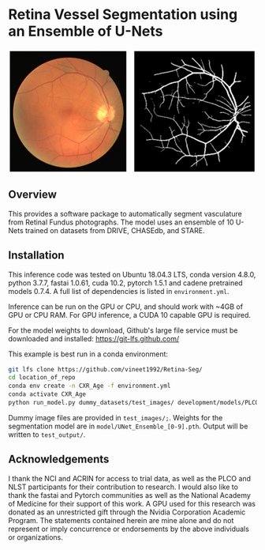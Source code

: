 # Retina Vessel Segmentation using an Ensemble of U-Nets

![Example Segmentation](/images/Main.png)

## Overview
This provides a software package to automatically segment vasculature from Retinal Fundus photographs. The model uses an ensemble of 10 U-Nets trained on datasets from DRIVE, CHASEdb, and STARE. 

## Installation
This inference code was tested on Ubuntu 18.04.3 LTS, conda version 4.8.0, python 3.7.7, fastai 1.0.61, cuda 10.2, pytorch 1.5.1 and cadene pretrained models 0.7.4. A full list of dependencies is listed in `environment.yml`. 

Inference can be run on the GPU or CPU, and should work with ~4GB of GPU or CPU RAM. For GPU inference, a CUDA 10 capable GPU is required.

For the model weights to download, Github's large file service must be downloaded and installed: https://git-lfs.github.com/ 

This example is best run in a conda environment:

```bash
git lfs clone https://github.com/vineet1992/Retina-Seg/
cd location_of_repo
conda env create -n CXR_Age -f environment.yml
conda activate CXR_Age
python run_model.py dummy_datasets/test_images/ development/models/PLCO_Fine_Tuned_120419 output/output.csv --modelarch=age --type=continuous --size=224
```
Dummy image files are provided in `test_images/;`. Weights for the segmentation model are in `model/UNet_Ensemble_[0-9].pth`. 
Output will be written to `test_output/`.

## Acknowledgements
I thank the NCI and ACRIN for access to trial data, as well as the PLCO and NLST participants for their contribution to research. I would also like to thank the fastai and Pytorch communities as well as the National Academy of Medicine for their support of this work. A GPU used for this research was donated as an unrestricted gift through the Nvidia Corporation Academic Program. The statements contained herein are mine alone and do not represent or imply concurrence or endorsements by the above individuals or organizations.


